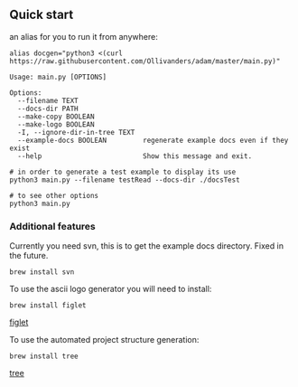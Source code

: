 ## Quick start

an alias for you to run it from anywhere:
```
alias docgen="python3 <(curl https://raw.githubusercontent.com/Ollivanders/adam/master/main.py)"
```

```
Usage: main.py [OPTIONS]

Options:
  --filename TEXT
  --docs-dir PATH
  --make-copy BOOLEAN
  --make-logo BOOLEAN
  -I, --ignore-dir-in-tree TEXT
  --example-docs BOOLEAN         regenerate example docs even if they exist
  --help                         Show this message and exit.
```

```
# in order to generate a test example to display its use
python3 main.py --filename testRead --docs-dir ./docsTest

# to see other options
python3 main.py 
```

### Additional features
Currently you need svn, this is to get the example docs directory. Fixed in the future.
```
brew install svn
```

To use the ascii logo generator you will need to install:
```
brew install figlet
```
<a href="https://formulae.brew.sh/formula/figlet"> figlet </a>

To use the automated project structure generation:
```
brew install tree
```
<a href="https://formulae.brew.sh/formula/tree"> tree </a>